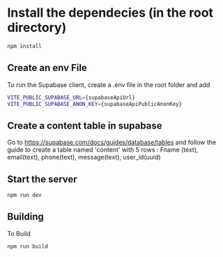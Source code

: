 # Install the dependecies (in the root directory)

```bash
npm install
```

## Create an env File

To run the Supabase client, create a .env file in the root folder and add 

```bash
VITE_PUBLIC_SUPABASE_URL={supabaseApiUrl}
VITE_PUBLIC_SUPABASE_ANON_KEY={supabaseApiPublicAnonKey}
```

## Create a content table in supabase 
Go to https://supabase.com/docs/guides/database/tables and follow the guide to
create a table named 'content' with 5 rows : Fname (text), email(text), phone(text), message(text), user_id(uuid)


## Start the server

```bash
npm run dev
```

## Building

To Build

```bash
npm run build
```


